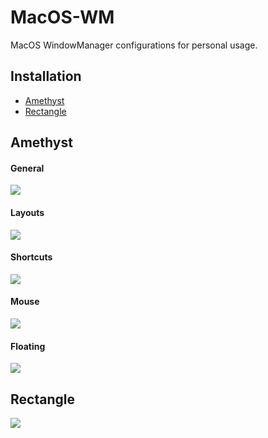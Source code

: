 # MacOS-WM

MacOS WindowManager configurations for personal usage.

## Installation

- [Amethyst](https://ianyh.com/amethyst/)
- [Rectangle](https://rectangleapp.com/k)

## Amethyst

#### General

![](https://nrmjjlvckvsb.compat.objectstorage.ap-tokyo-1.oraclecloud.com/picgo/2022/08-18-9e2f06c74245449018b4dc3bb0234768.png)

#### Layouts

![](https://nrmjjlvckvsb.compat.objectstorage.ap-tokyo-1.oraclecloud.com/picgo/2022/08-18-32d3599b493f989152ca2abe6187509c.png)

#### Shortcuts

![](https://nrmjjlvckvsb.compat.objectstorage.ap-tokyo-1.oraclecloud.com/picgo/2022/08-18-a9791346dd3e707232ac6d3695db8bfe.png)

#### Mouse

![](https://nrmjjlvckvsb.compat.objectstorage.ap-tokyo-1.oraclecloud.com/picgo/2022/08-18-0819e5180f328124f94f191f884c9c4d.png)

#### Floating

![](https://nrmjjlvckvsb.compat.objectstorage.ap-tokyo-1.oraclecloud.com/picgo/2022/08-18-db2173910d4965799f338f5cb516f20f.png)

## Rectangle

![](https://nrmjjlvckvsb.compat.objectstorage.ap-tokyo-1.oraclecloud.com/picgo/2022/08-18-6a88a4ca846a001ee48b9064a86b389c.png)
